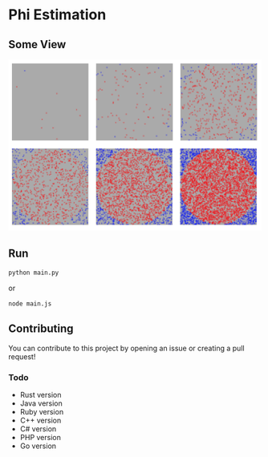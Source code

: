 # Phi Estimation

## Some View

![view](https://raw.githubusercontent.com/rahmatagungj/phi-estimation/master/view.png)

## Run

```bash
python main.py
```

or

```bash
node main.js
```

## Contributing

You can contribute to this project by opening an issue or creating a pull request!

### Todo

- Rust version
- Java version
- Ruby version
- C++ version
- C# version
- PHP version
- Go version
